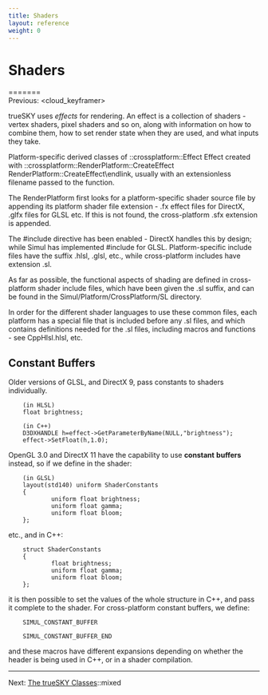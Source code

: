 ```yaml
---
title: Shaders
layout: reference
weight: 0
---
```

Shaders
===

=======<br>Previous: <cloud\_keyframer>

trueSKY uses *effects* for rendering. An effect is a collection of shaders - vertex shaders, pixel shaders and so on, along with information on
how to combine them, how to set render state when they are used, and what inputs they take.

Platform-specific derived classes of ::crossplatform::Effect Effect created with ::crossplatform::RenderPlatform::CreateEffect RenderPlatform::CreateEffect\endlink,
usually with an extensionless filename passed to the function.

The RenderPlatform first looks for a platform-specific shader source file by appending its platform shader file extension - .fx effect files for DirectX,
.glfx files for GLSL etc. If this is not found, the cross-platform .sfx extension is appended.

The \#include directive has been enabled - DirectX handles this by design; while
Simul has implemented \#include for GLSL. Platform-specific include files have the suffix .hlsl, .glsl, etc., while cross-platform includes have extension .sl.

As far as possible, the functional aspects of shading are defined
in cross-platform shader include files, which have been given the .sl suffix,
and can be found in the Simul/Platform/CrossPlatform/SL directory.

In order for the different shader languages to use these common files, each
platform has a special file that is included before any .sl files, and which
contains definitions needed for the .sl files, including macros and functions - see CppHlsl.hlsl, etc.

Constant Buffers
----------------
Older versions of GLSL, and DirectX 9, pass constants to shaders individually.

        (in HLSL)
        float brightness;

        (in C++)
        D3DXHANDLE h=effect->GetParameterByName(NULL,"brightness");
        effect->SetFloat(h,1.0);

OpenGL 3.0 and DirectX 11 have the capability to use **constant** **buffers** instead,
so if we define in the shader:

        (in GLSL)
        layout(std140) uniform ShaderConstants
        {
                uniform float brightness;
                uniform float gamma;
                uniform float bloom;
        };

etc., and in C++:

        struct ShaderConstants
        {
                float brightness;
                uniform float gamma;
                uniform float bloom;
        };
 
it is then possible to set the values of the whole structure in C++, and pass it complete to the shader. For cross-platform constant buffers, we define:

        SIMUL_CONSTANT_BUFFER

        SIMUL_CONSTANT_BUFFER_END

and these macros have different expansions depending on whether the header is being used in C++, or in a shader compilation.

<hr>
Next: <a href=".">The trueSKY Classes</a>::mixed
